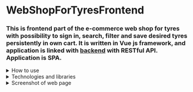 # WebShopForTyresFrontend

### This is frontend part of the e-commerce web shop for tyres with possibility to sign in, search, filter and save desired tyres persistently in own cart. It is written in Vue js framework, and application is linked with [backend](https://github.com/brankovitorovic/WebShopForTyres) with RESTful API. Application is SPA.

<details>
  <summary>How to use</summary>

#### Download the code and import in desired IDE,then in file web-shop-for-tyres-frontend/src/store/auth.js set axios.defaults.baseURL  for your base URL and run it with npm run serve ( -- --port XXXX if port needs to be change, default is 8080).
</details>

<details>
  <summary>Technologies and libraries</summary>
  <br />

 1. HTML5
 2. Css
 3. Vue js ( router, vuex )
 4. Javascript
 5. Axios
</details>

<details>
  <summary>Screenshot of web page</summary>
  <br />

  #### Index page
  <img src="src/assets/screenshots/homePage.png">

  #### After search

  <img src="src/assets/screenshots/search.png">

  #### Details about tyre

  <img src="src/assets/screenshots/details.png">

  #### Sign In/Up

 <img src="src/assets/screenshots/signIn.png">

  #### Details when signed in

  <img src="src/assets/screenshots/detailsSignIn.png">

  #### Cart page
  <img src="src/assets/screenshots/cart.png">

  #### Profil page

  <img src="src/assets/screenshots/profil.png">

  #### Contact us page

  <img src="src/assets/screenshots/contactUs.png">

</details>
